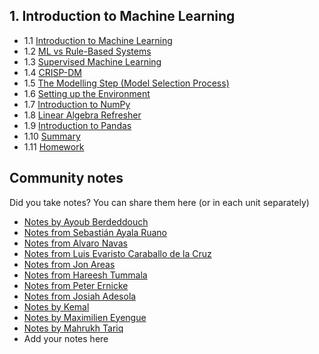 ## 1. Introduction to Machine Learning

- 1.1 [Introduction to Machine Learning](01-what-is-ml.md)
- 1.2 [ML vs Rule-Based Systems](02-ml-vs-rules.md)
- 1.3 [Supervised Machine Learning](03-supervised-ml.md)
- 1.4 [CRISP-DM](04-crisp-dm.md)
- 1.5 [The Modelling Step (Model Selection Process)](05-model-selection.md)
- 1.6 [Setting up the Environment](06-environment.md)
- 1.7 [Introduction to NumPy](07-numpy.md)
- 1.8 [Linear Algebra Refresher](08-linear-algebra.md)
- 1.9 [Introduction to Pandas](09-pandas.md)
- 1.10 [Summary](10-summary.md)
- 1.11 [Homework](homework.md)


## Community notes

Did you take notes? You can share them here (or in each unit separately)

* [Notes by Ayoub Berdeddouch](https://github.com/ayoub-berdeddouch/mlbookcamp-homeworks/blob/main/Intro/homework_intro_AyoubBerdeddouch.ipynb)
* [Notes from Sebastián Ayala Ruano](https://github.com/sayalaruano/100DaysOfMLCode/blob/main/Intro_ML/Notes/NotesDay1.md)
* [Notes from Alvaro Navas](https://github.com/ziritrion/ml-zoomcamp/blob/main/notes/01_intro.md)
* [Notes from Luis Evaristo Caraballo de la Cruz](https://github.com/varocaraballo/ml-zoomcamp2022/blob/main/01%20-%20Introduction%20to%20Machine%20Learning/notes.md)
* [Notes from Jon Areas](https://github.com/jxareas/Machine-Learning-Bookcamp-2022/blob/master/notes/01-introduction.md)
* [Notes from Hareesh Tummala](https://github.com/tummala-hareesh/ml_zoomcamp_ht/blob/main/notes/week-1-notes.md)
* [Notes from Peter Ernicke](https://knowmledge.com/2023/09/09/ml-zoomcamp-2023-introduction-to-machine-learning-part-1/)
* [Notes from Josiah Adesola](https://colab.research.google.com/drive/1mlwkAaRi7R8C6quUi0-cMfXk0MXD5-wc?usp=sharing)
* [Notes by Kemal](https://github.com/kemaldahha/machine-learning-course/blob/main/week_1_notes.md)
* [Notes by Maximilien Eyengue](https://github.com/maxim-eyengue/Python-Codes/blob/main/ML_Zoomcamp_2024/01_intro/Summary_Session_01.md)
* [Notes by Mahrukh Tariq](https://github.com/mahrukh98/ml-zoomcamp-hw/blob/main/notes/session1.md)
* Add your notes here